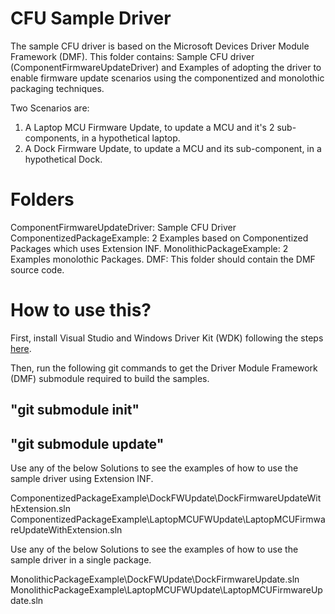 # CFU Sample Driver
The sample CFU driver is based on the Microsoft Devices Driver Module Framework (DMF). This folder contains:
    Sample CFU driver (ComponentFirmwareUpdateDriver) and 
    Examples of adopting the driver to enable firmware update scenarios using the componentized and monolothic packaging techniques.

Two Scenarios are:
1. A Laptop MCU Firmware Update, to update a MCU and it's 2 sub-components, in a hypothetical laptop.
2. A Dock Firmware Update, to update a MCU and its sub-component, in a hypothetical Dock.

# Folders

ComponentFirmwareUpdateDriver: Sample CFU Driver  
ComponentizedPackageExample: 2 Examples based on Componentized Packages which uses Extension INF.
MonolithicPackageExample: 2 Examples monolothic Packages.
DMF: This folder should contain the DMF source code.


# How to use this?

First, install Visual Studio and Windows Driver Kit (WDK) following the steps [here](https://docs.microsoft.com/en-us/windows-hardware/drivers/download-the-wdk).

Then, run the following git commands to get the Driver Module Framework (DMF) submodule required to build the samples.
## "git submodule init"
## "git submodule update"

Use any of the below Solutions to see the examples of how to use the sample driver using Extension INF.

ComponentizedPackageExample\DockFWUpdate\DockFirmwareUpdateWithExtension.sln
ComponentizedPackageExample\LaptopMCUFWUpdate\LaptopMCUFirmwareUpdateWithExtension.sln


Use any of the below Solutions to see the examples of how to use the sample driver in a single package.

MonolithicPackageExample\DockFWUpdate\DockFirmwareUpdate.sln
MonolithicPackageExample\LaptopMCUFWUpdate\LaptopMCUFirmwareUpdate.sln
